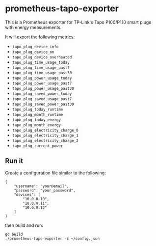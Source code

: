 # prometheus-tapo-exporter

This is a Prometheus exporter for TP-Link's Tapo P100/P110 smart plugs with energy measurements.

It will export the following metrics:
* `tapo_plug_device_info`
* `tapo_plug_device_on`
* `tapo_plug_device_overheated`
* `tapo_plug_time_usage_today`
* `tapo_plug_time_usage_past7`
* `tapo_plug_time_usage_past30`
* `tapo_plug_power_usage_today`
* `tapo_plug_power_usage_past7`
* `tapo_plug_power_usage_past30`
* `tapo_plug_saved_power_today`
* `tapo_plug_saved_usage_past7`
* `tapo_plug_saved_power_past30`
* `tapo_plug_today_runtime`
* `tapo_plug_month_runtime`
* `tapo_plug_today_energy`
* `tapo_plug_month_energy`
* `tapo_plug_electricity_charge_0`
* `tapo_plug_electricity_charge_1`
* `tapo_plug_electricity_charge_2`
* `tapo_plug_current_power`

## Run it

Create a configuration file similar to the following:
```
{
    "username": "your@email",
    "password": "your_password",
    "devices": [
        "10.0.0.10",
        "10.0.0.11",
        "10.0.0.12"
    ]
}
```

then build and run:
```
go build
./prometheus-tapo-exporter -c ~/config.json
```
